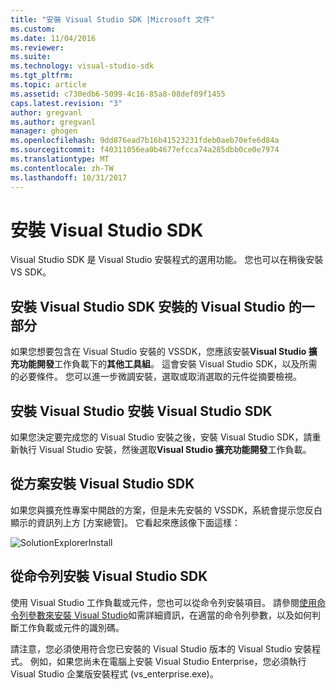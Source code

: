 ```yaml
---
title: "安裝 Visual Studio SDK |Microsoft 文件"
ms.custom: 
ms.date: 11/04/2016
ms.reviewer: 
ms.suite: 
ms.technology: visual-studio-sdk
ms.tgt_pltfrm: 
ms.topic: article
ms.assetid: c730edb6-5099-4c16-85a8-08def09f1455
caps.latest.revision: "3"
author: gregvanl
ms.author: gregvanl
manager: ghogen
ms.openlocfilehash: 9dd876ead7b16b41523231fdeb0aeb70efe6d84a
ms.sourcegitcommit: f40311056ea0b4677efcca74a285dbb0ce0e7974
ms.translationtype: MT
ms.contentlocale: zh-TW
ms.lasthandoff: 10/31/2017
---
```

# <a name="installing-the-visual-studio-sdk"></a>安裝 Visual Studio SDK
Visual Studio SDK 是 Visual Studio 安裝程式的選用功能。 您也可以在稍後安裝 VS SDK。  
  
## <a name="installing-the-visual-studio-sdk-as-part-of-a-visual-studio-installation"></a>安裝 Visual Studio SDK 安裝的 Visual Studio 的一部分  
 如果您想要包含在 Visual Studio 安裝的 VSSDK，您應該安裝**Visual Studio 擴充功能開發**工作負載下的**其他工具組**。 這會安裝 Visual Studio SDK，以及所需的必要條件。 您可以進一步微調安裝，選取或取消選取的元件從摘要檢視。 
  
## <a name="installing-the-visual-studio-sdk-after-installing-visual-studio"></a>安裝 Visual Studio 安裝 Visual Studio SDK  
 如果您決定要完成您的 Visual Studio 安裝之後，安裝 Visual Studio SDK，請重新執行 Visual Studio 安裝，然後選取**Visual Studio 擴充功能開發**工作負載。  
  
## <a name="installing-the-visual-studio-sdk-from-a-solution"></a>從方案安裝 Visual Studio SDK  
 如果您與擴充性專案中開啟的方案，但是未先安裝的 VSSDK，系統會提示您反白顯示的資訊列上方 [方案總管]。 它看起來應該像下面這樣：  
  
 ![SolutionExplorerInstall](../extensibility/media/solutionexplorerinstall.png "SolutionExplorerInstall")  
  
## <a name="installing-the-visual-studio-sdk-from-the-command-line"></a>從命令列安裝 Visual Studio SDK  
使用 Visual Studio 工作負載或元件，您也可以從命令列安裝項目。 請參閱[使用命令列參數來安裝 Visual Studio](../install/use-command-line-parameters-to-install-visual-studio.md)如需詳細資訊，在適當的命令列參數，以及如何判斷工作負載或元件的識別碼。
  
 請注意，您必須使用符合您已安裝的 Visual Studio 版本的 Visual Studio 安裝程式。 例如，如果您尚未在電腦上安裝 Visual Studio Enterprise，您必須執行 Visual Studio 企業版安裝程式 (vs_enterprise.exe)。